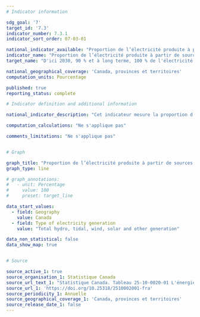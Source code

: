 ```yaml
---
# Indicator information

sdg_goal: '7'
target_id: '7.3'
indicator_number: 7.3.1
indicator_sort_order: 07-03-01

national_indicator_available: "Proportion de l’électricité produite à partir de sources renouvelables et non émettrices de gaz à effet de serre"
indicator_name: "Proportion de l’électricité produite à partir de sources renouvelables et non émettrices de gaz à effet de serre"
target_name: "D'ici 2030, 90 % et à long terme, 100 % de l'électricité du Canada est produite à partir de sources renouvelables et non émettrices"

national_geographical_coverage: 'Canada, provinces et territoires'
computation_units: Pourcentage

published: true
reporting_status: complete

# Indicator definition and additional information

national_indicator_description: "Cet indicateur mesure la proportion d'électricité qui est produite à partir de sources renouvelables et non émettrices de gaz à effet de serre."

computation_calculations: "Ne s'applique pas"

comments_limitations: "Ne s'applique pas"


# Graph

graph_title: "Proportion de l’électricité produite à partir de sources renouvelables et non émettrices de gaz à effet de serre"
graph_type: line

# graph_annotations:
#   - unit: Percentage
#     value: 100
#     preset: target_line

data_start_values:
  - field: Geography
    value: Canada
  - field: Type of electricity generation
    value: "Total hydro, tidal, wind, solar and other generation"

data_non_statistical: false
data_show_map: true


# Source

source_active_1: true
source_organisation_1: Statistique Canada
source_url_text_1: "Statistique Canada. Tableau 25-10-0020-01 L'énergie électrique, production annuelle selon la classe de producteur d'électricité"
source_url_1: 'https://doi.org/10.25318/2510002001-fra'
source_periodicity_1: Annuelle
source_geographical_coverage_1: 'Canada, provinces et territoires'
source_release_date_1: false
---
```

